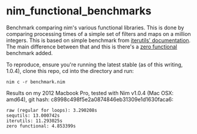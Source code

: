 # nim_functional_benchmarks

Benchmark comparing nim's various functional libraries.  This is done by comparing processing times of a simple set of filters and maps on a million integers.  This is based on simple benchmark from [iterutils' documentation](https://hookrace.net/nim-iterutils/iterutils.html).  The main difference between that and this is there's a [zero functional](https://github.com/zero-functional/zero-functional) benchmark added.

To reproduce, ensure you're running the latest stable (as of this writing, 1.0.4), clone this repo, cd into the directory and run:

```
nim c -r benchmark.nim
```

Results on my 2012 Macbook Pro, tested with Nim v1.0.4 (Mac OSX: amd64), git hash: c8998c498f5e2a0874846eb31309e1d1630faca6: 

```
raw (regular for loops): 3.290208s
sequtils: 13.000742s
iterutils: 11.293025s
zero functional: 4.853399s
```